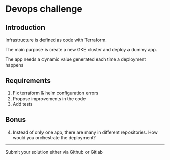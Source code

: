# Devops challenge

## Introduction

Infrastructure is defined as code with Terraform. 

The main purpose is create a new GKE cluster and deploy a dummy app.

The app needs a dynamic value generated each time a deployment happens


## Requirements

1. Fix terraform & helm configuration errors
2. Propose improvements in the code
3. Add tests

## Bonus

4. Instead of only one app, there are many in different repositories.
How would you orchestrate the deployment?


---

Submit your solution either via Github or Gitlab

